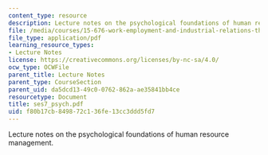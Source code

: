 ```yaml
---
content_type: resource
description: Lecture notes on the psychological foundations of human resource management.
file: /media/courses/15-676-work-employment-and-industrial-relations-theory-spring-2008/f80b17cb849872c136fe13cc3ddd5fd7_ses7_psych.pdf
file_type: application/pdf
learning_resource_types:
- Lecture Notes
license: https://creativecommons.org/licenses/by-nc-sa/4.0/
ocw_type: OCWFile
parent_title: Lecture Notes
parent_type: CourseSection
parent_uid: da5dcd13-49c0-0762-862a-ae35841bb4ce
resourcetype: Document
title: ses7_psych.pdf
uid: f80b17cb-8498-72c1-36fe-13cc3ddd5fd7
---
```

Lecture notes on the psychological foundations of human resource management.